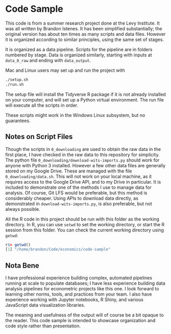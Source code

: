 # Code Sample

This code is from a summer research project done at the Levy Institute. It was all written
by Brandon Istenes. It has been simplified substantially; the original version has about ten
times as many scripts and data files. However it is organized according to similar principles,
using the same set of stages.

It is organized as a data pipeline. Scripts for the pipeline are in folders numbered
by stage. Data is organized similarly, starting with inputs at `data_0_raw` and ending
with `data_output`.

Mac and Linux users may set up and run the project with

```sh
./setup.sh
./run.sh
```

The setup file will install the Tidyverse R package if it is not already installed on your computer, and
will set up a Python virtual environment. The run file will execute all the scripts in order.

These scripts might work in the Windows Linux subsystem, but no guarantees.

## Notes on Script Files

Though the scripts in `0_downloading` are used to obtain the raw
data in the first place, I have checked in the raw data to this repository for simplicity.
The python file `0_downloading/download-wits-imports.py` should work for anyone with Python 3
installed. However a few other data files are generally stored on my Google Drive. These are
managed with the file `0_downloading/data.sh`. This will not work on your local machine,
as it requires access to the Google Drive API, and to my Drive in particular. It is included to
demonstrate one of the methods I use to manage data for analysis. Of course, Git LFS would be
preferable, but this method is considerably cheaper. Using APIs to download data directly, as
demonstrated in `download-wits-imports.py`, is also preferable, but not always possible.

All the R code in this project should be run with this folder as the working directory. In R, you can
use `setwd` to set the working directory, or start the R session from this folder. You can check the
current working directory using `getwd`:

```r
r$> getwd()
[1] "/home/brandon/Code/economics/code-sample"
```

## Nota Bene

I have professional experience building complex, automated pipelines running at scale to populate databases;
I have less experience building data analysis pipelines for econometric projects like this one. I look forward to learning
other norms, tools, and practices from your team. I also have experience working with Jupyter
notebooks, R Shiny, and various JavaScript data visualization libraries.

The meaning and usefulness of the output will of course be a bit opaque to the reader. This code
sample is intended to showcase organization and code style rather than presentation.
